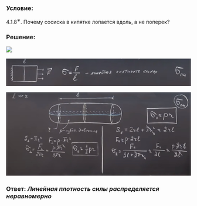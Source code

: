 ###  Условие: 

$4.1.8^{∗}.$ Почему сосиска в кипятке лопается вдоль, а не поперек? 

###  Решение: 

![](https://www.youtube.com/embed/1rSIuTnXqQI) 

![|1261x186, 67%](../../img/4.1.8/01.png) 

![|1539x700, 67%](../../img/4.1.8/02.png) 

###  Ответ: _Линейная плотность силы распределяется неравномерно_

### 
